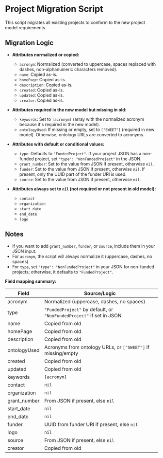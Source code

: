 # Project Migration Script

This script migrates all existing projects to conform to the new project model requirements.

## Migration Logic

- **Attributes normalized or copied:**
  - `acronym`: Normalized (converted to uppercase, spaces replaced with dashes, non-alphanumeric characters removed).
  - `name`: Copied as-is.
  - `homePage`: Copied as-is.
  - `description`: Copied as-is.
  - `created`: Copied as-is.
  - `updated`: Copied as-is.
  - `creator`: Copied as-is.

- **Attributes required in the new model but missing in old:**
  - `keywords`: Set to `[acronym]` (array with the normalized acronym because it's required in the new model).
  - `ontologyUsed`: If missing or empty, set to `["SWEET"]` (required in new model). Otherwise, ontology URLs are converted to acronyms.

- **Attributes with default or conditional values:**
  - `type`: Defaults to `"FundedProject"`. If your project JSON has a non-funded project, set `"type": "NonFundedProject"` in the JSON.
  - `grant_number`: Set to the value from JSON if present, otherwise `nil`.
  - `funder`: Set to the value from JSON if present, otherwise `nil`. If present, only the UUID part of the funder URI is used.
  - `source`: Set to the value from JSON if present, otherwise `nil`.

- **Attributes always set to `nil` (not required or not present in old model):**
  - `contact`
  - `organization`
  - `start_date`
  - `end_date`
  - `logo`

## Notes

- If you want to add `grant_number`, `funder`, or `source`, include them in your JSON input.
- For `acronym`, the script will always normalize it (uppercase, dashes, no spaces).
- For `type`, set `"type": "NonFundedProject"` in your JSON for non-funded projects; otherwise, it defaults to `"FundedProject"`.

**Field mapping summary:**

| Field         | Source/Logic                                                                 |
|---------------|------------------------------------------------------------------------------|
| acronym       | Normalized (uppercase, dashes, no spaces)                                    |
| type          | `"FundedProject"` by default, or `"NonFundedProject"` if set in JSON         |
| name          | Copied from old                                                              |
| homePage      | Copied from old                                                              |
| description   | Copied from old                                                              |
| ontologyUsed  | Acronyms from ontology URLs, or `["SWEET"]` if missing/empty                 |
| created       | Copied from old                                                              |
| updated       | Copied from old                                                              |
| keywords      | `[acronym]`                                                                  |
| contact       | `nil`                                                                        |
| organization  | `nil`                                                                        |
| grant_number  | From JSON if present, else `nil`                                             |
| start_date    | `nil`                                                                        |
| end_date      | `nil`                                                                        |
| funder        | UUID from funder URI if present, else `nil`                                  |
| logo          | `nil`                                                                        |
| source        | From JSON if present, else `nil`                                             |
| creator       | Copied from old                                                              |
